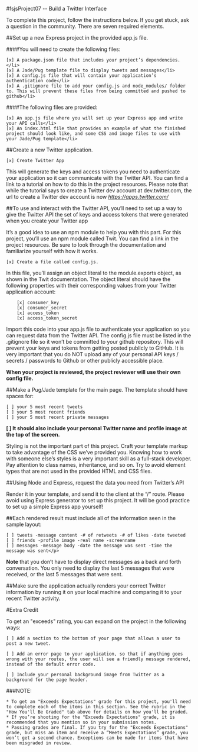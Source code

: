 #fsjsProject07 -- Build a Twitter Interface

<p>To complete this project, follow the instructions below. If you get stuck, ask a question in the community. There are seven required elements.</p>

##Set up a new Express project in the provided app.js file.

####You will need to create the following files:

    [x] A package.json file that includes your project’s dependencies.</li>
    [x] A Jade/Pug template file to display tweets and messages</li>
    [x] A config.js file that will contain your application’s authentication code</li>
    [x] A .gitignore file to add your config.js and node_modules/ folder to. This will prevent these files from being committed and pushed to github</li>

####The following files are provided:

    [x] An app.js file where you will set up your Express app and write your API calls</li>
    [x] An index.html file that provides an example of what the finished project should look like, and some CSS and image files to use with your Jade/Pug template</li>


##Create a new Twitter application.

    [x] Create Twitter App

This will generate the keys and access tokens you need to authenticate your application so it can communicate with the Twitter API. You can find a link to a tutorial on how to do this in the project resources. Please note that while the tutorial says to create a Twitter dev account at dev.twitter.com, the url to create a Twitter dev account is now *https://apps.twitter.com/*

##To use and interact with the Twitter API, you’ll need to set up a way to give the Twitter API the set of keys and access tokens that were generated when you create your Twitter app

It’s a good idea to use an npm module to help you with this part. For this project, you’ll use an npm module called Twit. You can find a link in the project resources. Be sure to look through the documentation and familiarize yourself with how it works.

    [x] Create a file called config.js. 

In this file, you’ll assign an object literal to the module.exports object, as shown in the Twit documentation. The object literal should have the following properties with their corresponding values from your Twitter application account:

        [x] consumer_key
        [x] consumer_secret
        [x] access_token
        [x] access_token_secret

Import this code into your app.js file to authenticate your application so you can request data from the Twitter API. The config.js file must be listed in the .gitignore file so it won’t be committed to your github repository. This will prevent your keys and tokens from getting posted publicly to GitHub. It is very important that you do NOT upload any of your personal API keys / secrets / passwords to Github or other publicly accessible place.

**When your project is reviewed, the project reviewer will use their own config file.**

##Make a Pug/Jade template for the main page. The template should have spaces for:


    [ ] your 5 most recent tweets
    [ ] your 5 most recent friends
    [ ] your 5 most recent private messages

**[  ] It should also include your personal Twitter name and profile image at the top of the screen.**

Styling is not the important part of this project. Craft your template markup to take advantage of the CSS we’ve provided you. Knowing how to work with someone else’s styles is a very important skill as a full-stack developer. Pay attention to class names, inheritance, and so on. Try to avoid element types that are not used in the provided HTML and CSS files.

##Using Node and Express, request the data you need from Twitter’s API

Render it in your template, and send it to the client at the “/” route. Please avoid using Express generator to set up this project. It will be good practice to set up a simple Express app yourself!

##Each rendered result must include all of the information seen in the sample layout:

    [ ] tweets -message content -# of retweets -# of likes -date tweeted
    [ ] friends -profile image -real name -screenname
    [ ] messages -message body -date the message was sent -time the message was sent</p>

**Note** that you don’t have to display direct messages as a back and forth conversation. You only need to display the last 5 messages that were received, or the last 5 messages that were sent.

##Make sure the application actually renders your correct Twitter information by running it on your local machine and comparing it to your recent Twitter activity.

#Extra Credit

To get an "exceeds" rating, you can expand on the project in the following ways:

    [ ] Add a section to the bottom of your page that allows a user to post a new tweet.

    [ ] Add an error page to your application, so that if anything goes wrong with your routes, the user will see a friendly message rendered, instead of the default error code.

    [ ] Include your personal background image from Twitter as a background for the page header.

###NOTE:


    * To get an "Exceeds Expectations" grade for this project, you'll need to complete each of the items in this section. See the rubric in the "How You'll Be Graded" tab above for details on how you'll be graded.
    * If you’re shooting for the "Exceeds Expectations" grade, it is recommended that you mention so in your submission notes.
    * Passing grades are final. If you try for the "Exceeds Expectations" grade, but miss an item and receive a “Meets Expectations” grade, you won’t get a second chance. Exceptions can be made for items that have been misgraded in review.

   